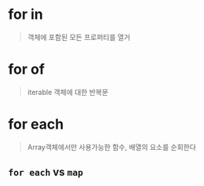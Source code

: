 # for in

> 객체에 포함된 모든 프로퍼티를 열거

# for of

> iterable 객체에 대한 반복문

# for each

> Array객체에서만 사용가능한 함수, 배열의 요소를 순회한다

## `for each` vs `map`

